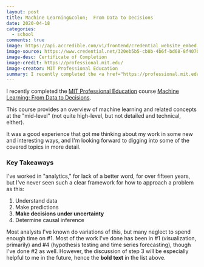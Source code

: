 ```yaml
---
layout: post
title: Machine Learning&colon;  From Data to Decisions
date: 2020-04-18
categories:
  - school
comments: true
image: https://api.accredible.com/v1/frontend/credential_website_embed_image/certificate/16411529
image-source: https://www.credential.net/320eb5b5-cb8b-4b6f-bd68-8f4070bb8b9a
image-desc: Certificate of Completion
image-credit: https://professional.mit.edu/
image-creator: MIT Professional Education
summary: I recently completed the <a href="https://professional.mit.edu/">MIT Professional Education</a> course <a href="https://professional.mit.edu/course-catalog/machine-learning-data-decisions-english">Machine Learning&colon;  From Data to Decisions</a>
---
```


I recently completed the <a href="https://professional.mit.edu/">MIT Professional Education</a> course <a href="https://professional.mit.edu/course-catalog/machine-learning-data-decisions-english">Machine Learning:  From Data to Decisions</a>.

This course provides an overview of machine learning and related concepts at the "mid-level" (not quite high-level, but not detailed and technical, either).

It was a good experience that got me thinking about my work in some new and interesting ways, and I'm looking forward to digging into some of the covered topics in more detail.

### Key Takeaways

I've worked in "analytics," for lack of a better word, for over fifteen years, but I've never seen such a clear framework for how to approach a 
problem as this:

1. Understand data
2. Make predictions
3. **Make decisions under uncertainty**
4. Determine causal inference

Most analysts I've known do variations of this, but many neglect to spend enough time on #1.  Most of the work I've done has been in #1 (visualization,
primarily) and #4 (hypothesis testing and time series forecasting), though I've done #2 as well.  However, the discussion of step 3 will be especially 
helpful to me in the future, hence the **bold text** in the list above.
